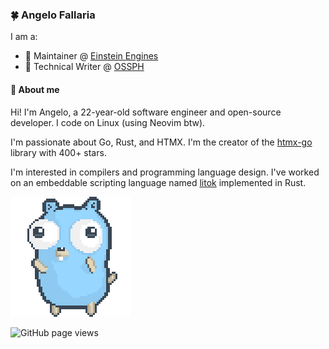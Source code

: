 ### 🍀 Angelo Fallaria

I am a:

* 🧪 Maintainer @ [Einstein Engines](https://github.com/Simple-Station/Einstein-Engines)
* 📝 Technical Writer @ [OSSPH](https://ossph.org/)

#### 👋 About me

Hi! I'm Angelo, a 22-year-old software engineer and open-source developer. I code on Linux (using Neovim btw).

I'm passionate about Go, Rust, and HTMX. I'm the creator of the [htmx-go](https://github.com/angelofallars/htmx-go) library with 400+ stars.

I'm interested in compilers and programming language design. I've worked on an embeddable scripting language named [litok](https://git.sr.ht/~kolunmi/litok/tree/rust-version/item/README.md) implemented in Rust. 

![](./dancing-gopher.gif)

<img src="https://komarev.com/ghpvc/?username=angelofallars&color=45707a&style=flat-square" alt="GitHub page views">
